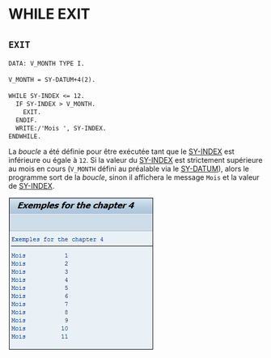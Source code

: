 # **WHILE EXIT**

## `EXIT`

```JS
DATA: V_MONTH TYPE I.

V_MONTH = SY-DATUM+4(2).

WHILE SY-INDEX <= 12.
  IF SY-INDEX > V_MONTH.
    EXIT.
  ENDIF.
  WRITE:/'Mois ', SY-INDEX.
ENDWHILE.
```

La _boucle_ a été définie pour être exécutée tant que le [SY-INDEX](../help/02_SY-SYSTEM.md) est inférieure ou égale à `12`. Si la valeur du [SY-INDEX](../help/02_SY-SYSTEM.md) est strictement supérieure au mois en cours (`V_MONTH` défini au préalable via le [SY-DATUM](../help/02_SY-SYSTEM.md)), alors le programme sort de la _boucle_, sinon il affichera le message `Mois` et la valeur de [SY-INDEX](../help/02_SY-SYSTEM.md).

![](../ressources/06_06_01.png)
